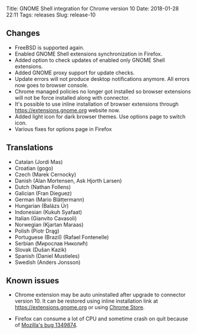 Title: GNOME Shell integration for Chrome version 10
Date: 2018-01-28 22:11
Tags: releases
Slug: release-10

## Changes

- FreeBSD is supported again.
- Enabled GNOME Shell extensions synchronization in Firefox.
- Added option to check updates of enabled only GNOME Shell extensions.
- Added GNOME proxy support for update checks.
- Update errors will not produce desktop notifications anymore. All errors now goes to browser console.
- Chrome managed policies no longer got installed so browser extensions will not be force installed along with connector.
- It's possible to use inline installation of browser extensions through https://extensions.gnome.org website now.
- Added light icon for dark browser themes. Use options page to switch icon.
- Various fixes for options page in Firefox

## Translations

- Catalan (Jordi Mas)
- Croatian (gogo)
- Czech (Marek Cernocky)
- Danish (Alan Mortensen, Ask Hjorth Larsen)
- Dutch (Nathan Follens)
- Galician (Fran Dieguez)
- German (Mario Blättermann)
- Hungarian (Balázs Úr)
- Indonesian (Kukuh Syafaat)
- Italian (Gianvito Cavasoli)
- Norwegian (Kjartan Maraas)
- Polish (Piotr Drąg)
- Portuguese (Brazil) (Rafael Fontenelle)
- Serbian (Мирослав Николић)
- Slovak (Dušan Kazik)
- Spanish (Daniel Mustieles)
- Swedish (Anders Jonsson)

## Known issues

- Chrome extension may be auto uninstalled after upgrade to connector version 10. It can be restored using inline installation link at https://extensions.gnome.org or using [Chrome Store](https://chrome.google.com/webstore/detail/gnome-shell-integration/gphhapmejobijbbhgpjhcjognlahblep).

- Firefox can consume a lot of CPU and sometime crash on quit because of [Mozilla's bug 1349874](https://bugzilla.mozilla.org/show_bug.cgi?id=1349874).

